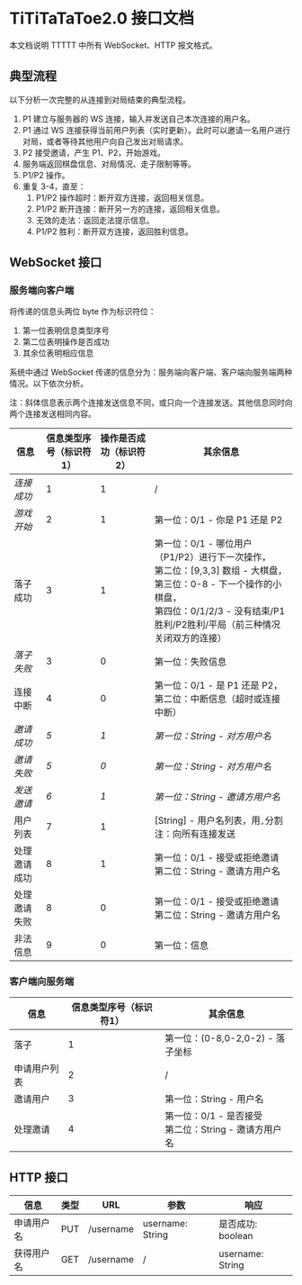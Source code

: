 # TiTiTaTaToe2.0 接口文档

本文档说明 TTTTT 中所有 WebSocket、HTTP 报文格式。



## 典型流程

以下分析一次完整的从连接到对局结束的典型流程。

1. P1 建立与服务器的 WS 连接，输入并发送自己本次连接的用户名。
2. P1 通过 WS 连接获得当前用户列表（实时更新）。此时可以邀请一名用户进行对局，或者等待其他用户向自己发出对局请求。
3. P2 接受邀请，产生 P1、P2，开始游戏。
4. 服务端返回棋盘信息、对局情况、走子限制等等。
5. P1/P2 操作。
6. 重复 3-4，直至：
   1. P1/P2 操作超时：断开双方连接，返回相关信息。
   2. P1/P2 断开连接：断开另一方的连接，返回相关信息。
   3. 无效的走法：返回走法提示信息。
   4. P1/P2 胜利：断开双方连接，返回胜利信息。



## WebSocket 接口

### 服务端向客户端

将传递的信息头两位 byte 作为标识符位：

1. 第一位表明信息类型序号
2. 第二位表明操作是否成功
3. 其余位表明相应信息

系统中通过 WebSocket 传递的信息分为：服务端向客户端、客户端向服务端两种情况。以下依次分析。

注：斜体信息表示两个连接发送信息不同，或只向一个连接发送。其他信息同时向两个连接发送相同内容。

| 信息         | 信息类型序号（标识符1） | 操作是否成功（标识符2） | 其余信息                                                     |
| ------------ | ----------------------- | ----------------------- | ------------------------------------------------------------ |
| *连接成功*   | 1                       | 1                       | /                                                            |
| *游戏开始*   | 2                       | 1                       | 第一位：0/1 - 你是 P1 还是 P2                                |
| 落子成功     | 3                       | 1                       | 第一位：0/1 - 哪位用户（P1/P2）进行下一次操作，<br />第二位：[9,3,3] 数组 - 大棋盘，<br />第三位：0-8 - 下一个操作的小棋盘，<br />第四位：0/1/2/3 - 没有结束/P1胜利/P2胜利/平局（前三种情况关闭双方的连接）<br /> |
| *落子失败*   | 3                       | 0                       | 第一位：失败信息                                             |
| 连接中断     | 4                       | 0                       | 第一位：0/1 - 是 P1 还是 P2，<br />第二位：中断信息（超时或连接中断） |
| *邀请成功*   | *5*                     | *1*                     | *第一位：String - 对方用户名*                                |
| *邀请失败*   | *5*                     | *0*                     | *第一位：String - 对方用户名*                                |
| *发送邀请*   | *6*                     | *1*                     | *第一位：String - 邀请方用户名*                              |
| 用户列表     | 7                       | 1                       | [String] - 用户名列表，用`,`分割<br />注：向所有连接发送     |
| 处理邀请成功 | 8                       | 1                       | 第一位：0/1 - 接受或拒绝邀请<br />第二位：String - 邀请方用户名 |
| 处理邀请失败 | 8                       | 0                       | 第一位：0/1 - 接受或拒绝邀请<br />第二位：String - 邀请方用户名 |
| 非法信息     | 9                       | 0                       | 第一位：信息                                                 |

### 客户端向服务端

| 信息         | 信息类型序号（标识符1） | 其余信息                                                  |
| ------------ | ----------------------- | --------------------------------------------------------- |
| 落子         | 1                       | 第一位：(0-8,0-2,0-2) - 落子坐标                          |
| 申请用户列表 | 2                       | /                                                         |
| 邀请用户     | 3                       | 第一位：String - 用户名                                   |
| 处理邀请     | 4                       | 第一位：0/1 - 是否接受<br />第二位：String - 邀请方用户名 |



## HTTP 接口

| 信息       | 类型 | URL       | 参数             | 响应              |
| ---------- | ---- | --------- | ---------------- | ----------------- |
| 申请用户名 | PUT  | /username | username: String | 是否成功: boolean |
| 获得用户名 | GET  | /username | /                | username: String  |

